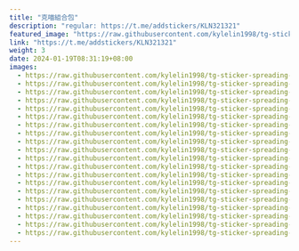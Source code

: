 ```yaml
---
title: "克喵組合包"
description: "regular: https://t.me/addstickers/KLN321321"
featured_image: "https://raw.githubusercontent.com/kylelin1998/tg-sticker-spreading-worldwide-images/main/img/bdf04749-a330-4647-bdc2-bdb63b431ec0.jpg"
link: "https://t.me/addstickers/KLN321321"
weight: 3
date: 2024-01-19T08:31:19+08:00
images:
  - https://raw.githubusercontent.com/kylelin1998/tg-sticker-spreading-worldwide-images/main/img/bdf04749-a330-4647-bdc2-bdb63b431ec0.jpg
  - https://raw.githubusercontent.com/kylelin1998/tg-sticker-spreading-worldwide-images/main/img/519a0e2a-caf1-4793-b64e-1cec33a4fffc.jpg
  - https://raw.githubusercontent.com/kylelin1998/tg-sticker-spreading-worldwide-images/main/img/3d415785-f3f0-42f6-b573-b0c4b1871ce7.jpg
  - https://raw.githubusercontent.com/kylelin1998/tg-sticker-spreading-worldwide-images/main/img/ddf66e52-8269-4410-84b4-02c24c6673fb.jpg
  - https://raw.githubusercontent.com/kylelin1998/tg-sticker-spreading-worldwide-images/main/img/03eb2a52-c3a8-4a81-b39f-849eedd4389c.jpg
  - https://raw.githubusercontent.com/kylelin1998/tg-sticker-spreading-worldwide-images/main/img/4baa9f4b-329e-48dd-96cb-a13ec5604563.jpg
  - https://raw.githubusercontent.com/kylelin1998/tg-sticker-spreading-worldwide-images/main/img/9998c88e-effc-419b-a2d8-23a68e662bdb.jpg
  - https://raw.githubusercontent.com/kylelin1998/tg-sticker-spreading-worldwide-images/main/img/c8c03938-1ea5-4eb2-87ec-08fdbc849740.jpg
  - https://raw.githubusercontent.com/kylelin1998/tg-sticker-spreading-worldwide-images/main/img/b5e034ec-e836-4e61-abab-6c44ff8d5aba.jpg
  - https://raw.githubusercontent.com/kylelin1998/tg-sticker-spreading-worldwide-images/main/img/298da720-75ce-4338-93c9-129cc3238e66.jpg
  - https://raw.githubusercontent.com/kylelin1998/tg-sticker-spreading-worldwide-images/main/img/b9341c8e-9054-4f1a-9a61-1cccf65b22d5.jpg
  - https://raw.githubusercontent.com/kylelin1998/tg-sticker-spreading-worldwide-images/main/img/ab1c14d6-06c7-47ef-ac4f-60b1b92fad24.jpg
  - https://raw.githubusercontent.com/kylelin1998/tg-sticker-spreading-worldwide-images/main/img/d5b92f25-e434-42bc-8abf-4993a883316f.jpg
  - https://raw.githubusercontent.com/kylelin1998/tg-sticker-spreading-worldwide-images/main/img/0f904692-a9c2-44b3-a6e6-0dc22083312f.jpg
  - https://raw.githubusercontent.com/kylelin1998/tg-sticker-spreading-worldwide-images/main/img/f2aa9aa2-9f5a-4d88-98e0-77774cf9629b.jpg
  - https://raw.githubusercontent.com/kylelin1998/tg-sticker-spreading-worldwide-images/main/img/7a39b68e-947e-4747-809d-e666446db3cd.jpg
  - https://raw.githubusercontent.com/kylelin1998/tg-sticker-spreading-worldwide-images/main/img/8439ec8f-4c2a-4a2e-8cd2-2b0e91539e55.jpg
  - https://raw.githubusercontent.com/kylelin1998/tg-sticker-spreading-worldwide-images/main/img/041d719b-89c4-459a-b637-d00a626b7c23.jpg
  - https://raw.githubusercontent.com/kylelin1998/tg-sticker-spreading-worldwide-images/main/img/c5eef5f0-43d1-42ee-a485-8bc9d2b98973.jpg
  - https://raw.githubusercontent.com/kylelin1998/tg-sticker-spreading-worldwide-images/main/img/2506f0cf-6c03-4252-9f2c-209b939b7a35.jpg
---
```

